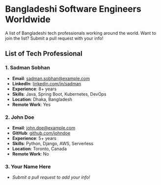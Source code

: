 # Bangladeshi Software Engineers Worldwide

A list of Bangladeshi tech professionals working around the world. Want to join the list? Submit a pull request with your info!

## List of Tech Professional

### 1. **Sadman Sobhan**
- **Email**: sadman.sobhan@example.com
- **LinkedIn**: [linkedin.com/in/sadman](https://www.linkedin.com/in/sadman)
- **Experience**: 8+ years
- **Skills**: Java, Spring Boot, Kubernetes, DevOps
- **Location**: Dhaka, Bangladesh
- **Remote Work**: Yes

### 2. **John Doe**
- **Email**: john.doe@example.com
- **GitHub**: [github.com/johndoe](https://github.com/johndoe)
- **Experience**: 5+ years
- **Skills**: Python, Django, AWS, Serverless
- **Location**: Toronto, Canada
- **Remote Work**: No

### 3. **Your Name Here**
- _Submit a pull request to add your info!_
